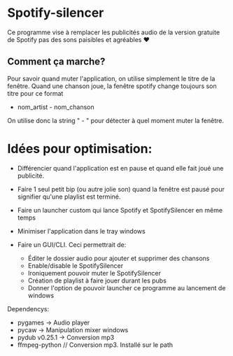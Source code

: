 # Spotify-silencer
Ce programme vise à remplacer les publicités audio de la version gratuite de Spotify pas des sons paisibles et agréables ♥

## Comment ça marche?
Pour savoir quand muter l'application, on utilise simplement le titre de la fenêtre.
Quand une chanson joue, la fenêtre spotify change toujours son titre pour ce format
- nom_artist - nom_chanson

On utilise donc la string " - " pour détecter à quel moment muter la fenêtre.

# Idées pour optimisation:
- Différencier quand l'application est en pause et quand elle fait joué une publicité. 
- Faire 1 seul petit bip (ou autre jolie son) quand la fenêtre est pausé pour signifier qu'une playlist est terminé.
- Faire un launcher custom qui lance Spotify et SpotifySilencer en même temps
- Minimiser l'application dans le tray windows

- Faire un GUI/CLI. Ceci permettrait de:
	- Éditer le dossier audio pour ajouter et supprimer des chansons
	- Enable/disable le SpotifySilencer
	- Ironiquement pouvoir muter le SpotifySilencer
	- Création de playlist à faire jouer durant les pubs
	- Donner l'option de pouvoir launcher ce programme au lancement de windows


Dependencys: 
 - pygames 	-> Audio player
 - pycaw 		-> Manipulation mixer windows
 - pydub  v0.25.1 -> Conversion mp3
 - ffmpeg-python // Conversion mp3. Installé sur le path